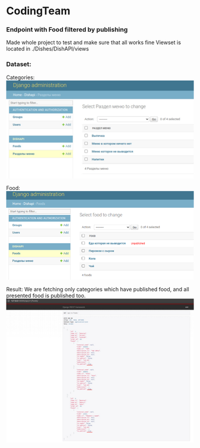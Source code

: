 # CodingTeam

### Endpoint with Food filtered by publishing

Made whole project to test and make sure that all works fine
Viewset is located in ./Dishes/DishAPI/views

### Dataset:

Categories:
![img_1.png](img_1.png)


Food:
![img.png](img.png)


Result:
We are fetching only categories which have published food, and all presented food is published too. 
![img_2.png](img_2.png)
